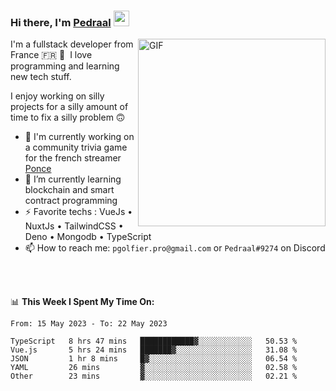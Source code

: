 ### Hi there, I'm <a href="https://pedraal.dev" target="_blank">Pedraal</a> <img src="https://media.giphy.com/media/hvRJCLFzcasrR4ia7z/giphy.gif" width="25px">
<img align="right" alt="GIF" src="https://pedraal.dev/avatar.png" width="300" height="300" />

I'm a fullstack developer from France 🇫🇷 🥖 &nbsp;I love programming and learning new
tech stuff.

I enjoy working on silly projects for a silly amount of time to fix a silly problem 🙃

- 🔭  I'm currently working on a community trivia game for the french streamer <a href="https://twitch.tv/ponce" target="_blank">Ponce</a>
- 🌱 I’m currently learning blockchain and smart contract programming
- ⚡ Favorite techs : VueJs &bull; NuxtJs &bull; TailwindCSS &bull; Deno &bull; Mongodb &bull; TypeScript
- 📫 How to reach me: `pgolfier.pro@gmail.com` or `Pedraal#9274` on Discord

<br>
<br>

📊 **This Week I Spent My Time On:**
<!--START_SECTION:waka-->

```text
From: 15 May 2023 - To: 22 May 2023

TypeScript   8 hrs 47 mins   ████████████▓░░░░░░░░░░░░   50.53 %
Vue.js       5 hrs 24 mins   ███████▓░░░░░░░░░░░░░░░░░   31.08 %
JSON         1 hr 8 mins     █▓░░░░░░░░░░░░░░░░░░░░░░░   06.54 %
YAML         26 mins         ▓░░░░░░░░░░░░░░░░░░░░░░░░   02.58 %
Other        23 mins         ▓░░░░░░░░░░░░░░░░░░░░░░░░   02.21 %
```

<!--END_SECTION:waka-->
